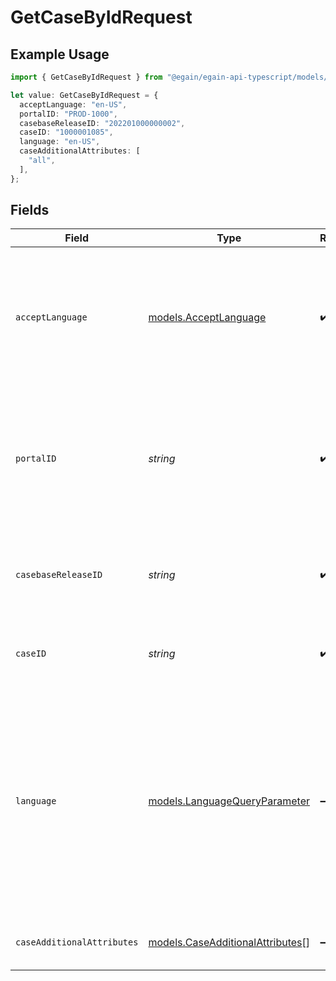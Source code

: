 # GetCaseByIdRequest

## Example Usage

```typescript
import { GetCaseByIdRequest } from "@egain/egain-api-typescript/models/operations";

let value: GetCaseByIdRequest = {
  acceptLanguage: "en-US",
  portalID: "PROD-1000",
  casebaseReleaseID: "202201000000002",
  caseID: "1000001085",
  language: "en-US",
  caseAdditionalAttributes: [
    "all",
  ],
};
```

## Fields

| Field                                                                                                                                                                                                                 | Type                                                                                                                                                                                                                  | Required                                                                                                                                                                                                              | Description                                                                                                                                                                                                           | Example                                                                                                                                                                                                               |
| --------------------------------------------------------------------------------------------------------------------------------------------------------------------------------------------------------------------- | --------------------------------------------------------------------------------------------------------------------------------------------------------------------------------------------------------------------- | --------------------------------------------------------------------------------------------------------------------------------------------------------------------------------------------------------------------- | --------------------------------------------------------------------------------------------------------------------------------------------------------------------------------------------------------------------- | --------------------------------------------------------------------------------------------------------------------------------------------------------------------------------------------------------------------- |
| `acceptLanguage`                                                                                                                                                                                                      | [models.AcceptLanguage](../../models/acceptlanguage.md)                                                                                                                                                               | :heavy_check_mark:                                                                                                                                                                                                    | The Language locale accepted by the client (used for locale specific fields in resource representation and in error responses).                                                                                       | en-US                                                                                                                                                                                                                 |
| `portalID`                                                                                                                                                                                                            | *string*                                                                                                                                                                                                              | :heavy_check_mark:                                                                                                                                                                                                    | The ID of the portal being accessed.<br><br>A portal ID is composed of a 2-4 letter prefix, followed by a dash and 4-15 digits.                                                                                       | PROD-1000                                                                                                                                                                                                             |
| `casebaseReleaseID`                                                                                                                                                                                                   | *string*                                                                                                                                                                                                              | :heavy_check_mark:                                                                                                                                                                                                    | The numerical ID of the Casebase Release for which details is to be fetched.                                                                                                                                          | 202201000000002                                                                                                                                                                                                       |
| `caseID`                                                                                                                                                                                                              | *string*                                                                                                                                                                                                              | :heavy_check_mark:                                                                                                                                                                                                    | The numerical ID of the Case for which details is to be fetched.                                                                                                                                                      | 1000001085                                                                                                                                                                                                            |
| `language`                                                                                                                                                                                                            | [models.LanguageQueryParameter](../../models/languagequeryparameter.md)                                                                                                                                               | :heavy_minus_sign:                                                                                                                                                                                                    | The language that describes the details of a resource. Resources available in different languages may differ from each other.<li>If <code>lang</code> is not passed, then the portal's default language is used.</li> | en-US                                                                                                                                                                                                                 |
| `caseAdditionalAttributes`                                                                                                                                                                                            | [models.CaseAdditionalAttributes](../../models/caseadditionalattributes.md)[]                                                                                                                                         | :heavy_minus_sign:                                                                                                                                                                                                    | Additional case attributes to be fetched.                                                                                                                                                                             |                                                                                                                                                                                                                       |